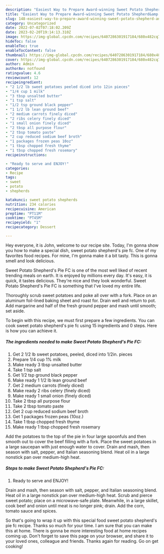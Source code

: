 ```yaml
---
description: "Easiest Way to Prepare Award-winning Sweet Potato Shepherd&amp;#39;s Pie FC"
title: "Easiest Way to Prepare Award-winning Sweet Potato Shepherd&amp;#39;s Pie FC"
slug: 148-easiest-way-to-prepare-award-winning-sweet-potato-shepherd-and-39-s-pie-fc
category: Uncategorized
date: 2022-07-02T07:18:02.209Z
date: 2023-02-20T19:14:13.310Z
image: https://img-global.cpcdn.com/recipes/6407286301917184/680x482cq70/sweet-potato-shepherds-pie-fc-recipe-main-photo.jpg
hideToc: false
enableToc: true
enableTocContent: false
thumbnail: https://img-global.cpcdn.com/recipes/6407286301917184/680x482cq70/sweet-potato-shepherds-pie-fc-recipe-main-photo.jpg
cover: https://img-global.cpcdn.com/recipes/6407286301917184/680x482cq70/sweet-potato-shepherds-pie-fc-recipe-main-photo.jpg
author: Admin
authorAv: notfound
ratingvalue: 4.6
reviewcount: 12
recipeingredient:
- "2 1/2 lb sweet potatoes peeled diced into 12in pieces"
- "1/4 cup 1 milk"
- "3 tbsp unsalted butter"
- "1 tsp salt"
- "1/2 tsp ground black pepper"
- "1 1/2 lb lean ground beef"
- "2 medium carrots finely diced"
- "2 ribs celery finely diced"
- "1 small onion finely diced"
- "2 tbsp all purpose flour"
- "2 tbsp tomato paste"
- "2 cup reduced sodium beef broth"
- "1 packages frozen peas 10oz"
- "1 tbsp chopped fresh thyme"
- "1 tbsp chopped fresh rosemary"
recipeinstructions:

- "Ready to serve and ENJOY!"
categories:
- Recipe
tags:
- sweet
- potato
- shepherds

katakunci: sweet potato shepherds 
nutrition: 234 calories
recipecuisine: American
preptime: "PT11M"
cooktime: "PT45M"
recipeyield: "1"
recipecategory: Dessert

---
```



Hey everyone, it is John, welcome to our recipe site. Today, I'm gonna show you how to make a special dish, sweet potato shepherd&#39;s pie fc. One of my favorites food recipes. For mine, I'm gonna make it a bit tasty. This is gonna smell and look delicious.

Sweet Potato Shepherd&#39;s Pie FC is one of the most well liked of recent trending meals on earth. It is enjoyed by millions every day. It's easy, it is quick, it tastes delicious. They're nice and they look wonderful. Sweet Potato Shepherd&#39;s Pie FC is something that I've loved my entire life.

Thoroughly scrub sweet potatoes and poke all over with a fork. Place on an aluminum foil-lined baking sheet and roast for. Drain well and return to pot. Add margarine and half of the fresh ground pepper and mash until smooth; set aside.


To begin with this recipe, we must first prepare a few ingredients. You can cook sweet potato shepherd&#39;s pie fc using 15 ingredients and 0 steps. Here is how you can achieve it.

<!--inarticleads1-->

##### The ingredients needed to make Sweet Potato Shepherd&#39;s Pie FC:

1. Get 2 1/2 lb sweet potatoes, peeled, diced into 1/2in. pieces
1. Prepare 1/4 cup 1% milk
1. Make ready 3 tbsp unsalted butter
1. Take 1 tsp salt
1. Get 1/2 tsp ground black pepper
1. Make ready 1 1/2 lb lean ground beef
1. Get 2 medium carrots (finely diced)
1. Make ready 2 ribs celery (finely diced)
1. Make ready 1 small onion (finely diced)
1. Take 2 tbsp all purpose flour
1. Take 2 tbsp tomato paste
1. Get 2 cup reduced sodium beef broth
1. Get 1 packages frozen peas (10oz.)
1. Take 1 tbsp chopped fresh thyme
1. Make ready 1 tbsp chopped fresh rosemary


Add the potatoes to the top of the pie in four large spoonfuls and then smooth out to cover the beef filling with a fork. Place the sweet potatoes in a large saucepan with just enough water to cover. Drain and mash, then season with salt, pepper, and Italian seasoning blend. Heat oil in a large nonstick pan over medium-high heat. 

<!--inarticleads2-->

##### Steps to make Sweet Potato Shepherd&#39;s Pie FC:


1. Ready to serve and ENJOY!

Drain and mash, then season with salt, pepper, and Italian seasoning blend. Heat oil in a large nonstick pan over medium-high heat. Scrub and pierce sweet potato; place on a microwave-safe plate. Meanwhile, in a large skillet, cook beef and onion until meat is no longer pink; drain. Add the corn, tomato sauce and spices. 

So that's going to wrap it up with this special food sweet potato shepherd&#39;s pie fc recipe. Thanks so much for your time. I am sure that you can make this at home. There is gonna be more interesting food at home recipes coming up. Don't forget to save this page on your browser, and share it to your loved ones, colleague and friends. Thanks again for reading. Go on get cooking!
